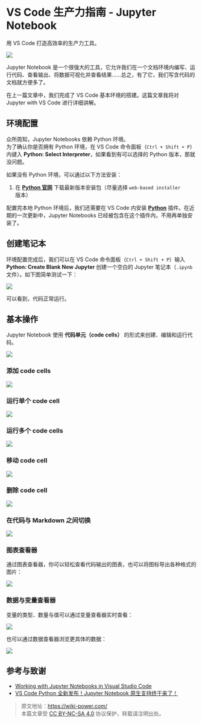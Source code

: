 # VS Code 生产力指南 - Jupyter Notebook

用 VS Code 打造高效率的生产力工具。

![](https://img.wiki-power.com/d/wiki-media/img/20200323155728.png)

Jupyter Notebook 是一个很强大的工具，它允许我们在一个文档环境内编写、运行代码、查看输出、将数据可视化并查看结果……总之，有了它，我们写含代码的文档就方便多了。

在上一篇文章中，我们完成了 VS Code 基本环境的搭建。这篇文章我将对 Jupyter with VS Code 进行详细讲解。

## 环境配置

众所周知，Jupyter Notebooks 依赖 Python 环境。  
为了确认你是否拥有 Python 环境，在 VS Code 命令面板（`Ctrl + Shift + P`）内键入 **Python: Select Interpreter**，如果看到有可以选择的 Python 版本，那就没问题。

如果没有 Python 环境，可以通过以下方法安装：

1. 在 [**Python 官网**](https://www.python.org/) 下载最新版本安装包（尽量选择 `web-based installer` 版本）

配置完本地 Python 环境后，我们还需要在 VS Code 内安装 [**Python**](https://marketplace.visualstudio.com/items?itemName=ms-python.python) 插件。在近期的一次更新中，Jupyter Notebooks 已经被包含在这个插件内，不用再单独安装了。

## 创建笔记本

环境配置完成后，我们可以在 VS Code 命令面板（`Ctrl + Shift + P`）输入 **Python: Create Blank New Jupyter** 创建一个空白的 Jupyter 笔记本（`.ipynb` 文件）。如下图简单测试一下：

![](https://img.wiki-power.com/d/wiki-media/img/20200323153020.png)

可以看到，代码正常运行。

## 基本操作

Jupyter Notebook 使用 **代码单元（code cells）** 的形式来创建、编辑和运行代码。

![](https://img.wiki-power.com/d/wiki-media/img/20200323153717.png)

### 添加 code cells

![](https://img.wiki-power.com/d/wiki-media/img/20200323153850.png)

### 运行单个 code cell

![](https://img.wiki-power.com/d/wiki-media/img/20200323153939.png)

### 运行多个 code cells

![](https://img.wiki-power.com/d/wiki-media/img/20200323154005.png)

### 移动 code cell

![](https://img.wiki-power.com/d/wiki-media/img/20200323154059.png)

### 删除 code cell

![](https://img.wiki-power.com/d/wiki-media/img/20200323154148.png)

### 在代码与 Markdown 之间切换

![](https://img.wiki-power.com/d/wiki-media/img/20200323154242.png)

### 图表查看器

通过图表查看器，你可以轻松查看代码输出的图表，也可以将图标导出各种格式的图片：

![](https://img.wiki-power.com/d/wiki-media/img/20200323154555.png)

### 数据与变量查看器

变量的类型、数量与值可以通过变量查看器实时查看：

![](https://img.wiki-power.com/d/wiki-media/img/20200323154758.png)

也可以通过数据查看器浏览更具体的数据：

![](https://img.wiki-power.com/d/wiki-media/img/20200323154832.png)

## 参考与致谢

- [Working with Jupyter Notebooks in Visual Studio Code](https://code.visualstudio.com/docs/python/jupyter-support)
- [VS Code Python 全新发布！Jupyter Notebook 原生支持终于来了！](https://zhuanlan.zhihu.com/p/85445777)

> 原文地址：<https://wiki-power.com/>  
> 本篇文章受 [CC BY-NC-SA 4.0](https://creativecommons.org/licenses/by/4.0/deed.zh) 协议保护，转载请注明出处。
